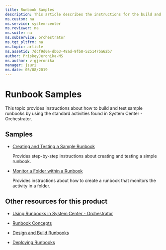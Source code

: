 ```yaml
---
title: Runbook Samples
description: This article describes the instructions for the build and test sample runbooks using the standard activities.
ms.custom: na
ms.service: system-center
ms.reviewer: na
ms.suite: na
ms.subservice: orchestrator
ms.tgt_pltfrm: na
ms.topic: article
ms.assetid: 7dcf9d0a-db63-48ad-9fb8-525147ba62b7
author: PriskeyJeronika-MS
ms.author: v-gjeronika
manager: jsuri
ms.date: 05/08/2019
---
```


# Runbook Samples



This topic provides instructions about how to build and test sample runbooks by using the standard activities found in System Center - Orchestrator.  

## Samples  

-   [Creating and Testing a Sample Runbook](~/orchestrator/creating-and-testing-a-sample-runbook.md)  

    Provides step\-by\-step instructions about creating and testing a simple runbook.  

-   [Monitor a Folder within a Runbook](monitor-a-folder-within-a-runbook.md)  

    Provides instructions about how to create a runbook that monitors the activity in a folder.  

## Other resources for this product  

-   [Using Runbooks in System Center - Orchestrator](automate-runbooks.md)  

-   [Runbook Concepts](automate-runbooks.md)  

-   [Design and Build Runbooks](design-and-build-runbooks.md)  

-   [Deploying Runbooks](deploy-runbooks.md)  

